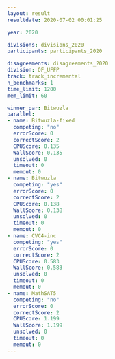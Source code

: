 ```yaml
---
layout: result
resultdate: 2020-07-02 00:01:25

year: 2020

divisions: divisions_2020
participants: participants_2020

disagreements: disagreements_2020
division: QF_UFFP
track: track_incremental
n_benchmarks: 1
time_limit: 1200
mem_limit: 60

winner_par: Bitwuzla
parallel:
- name: Bitwuzla-fixed
  competing: "no"
  errorScore: 0
  correctScore: 2
  CPUScore: 0.135
  WallScore: 0.135
  unsolved: 0
  timeout: 0
  memout: 0
- name: Bitwuzla
  competing: "yes"
  errorScore: 0
  correctScore: 2
  CPUScore: 0.138
  WallScore: 0.138
  unsolved: 0
  timeout: 0
  memout: 0
- name: CVC4-inc
  competing: "yes"
  errorScore: 0
  correctScore: 2
  CPUScore: 0.583
  WallScore: 0.583
  unsolved: 0
  timeout: 0
  memout: 0
- name: MathSAT5
  competing: "no"
  errorScore: 0
  correctScore: 2
  CPUScore: 1.199
  WallScore: 1.199
  unsolved: 0
  timeout: 0
  memout: 0
---
```


